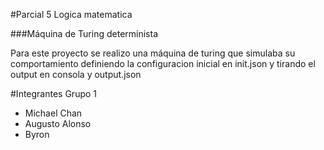 #Parcial 5 Logica matematica

###Máquina de Turing determinista

Para este proyecto se realizo una máquina de turing que simulaba su comportamiento definiendo la 
configuracion inicial en init.json y tirando el output en consola y output.json


#Integrantes Grupo 1
- Michael Chan
- Augusto Alonso
- Byron